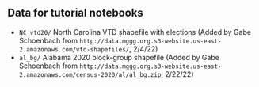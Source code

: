 ## Data for tutorial notebooks
* `NC_vtd20/` North Carolina VTD shapefile with elections (Added by Gabe Schoenbach from `http://data.mggg.org.s3-website.us-east-2.amazonaws.com/vtd-shapefiles/`, 2/4/22)
* `al_bg/` Alabama 2020 block-group shapefile (Added by Gabe Schoenbach from `http://data.mggg.org.s3-website.us-east-2.amazonaws.com/census-2020/al/al_bg.zip`, 2/22/22)
